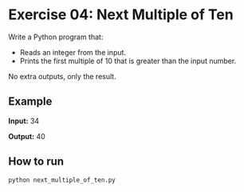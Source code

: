 # Exercise 04: Next Multiple of Ten

Write a Python program that:
- Reads an integer from the input.
- Prints the first multiple of 10 that is greater than the input number.

No extra outputs, only the result.

## Example

**Input:**
34


**Output:**
40


## How to run

```bash
python next_multiple_of_ten.py
